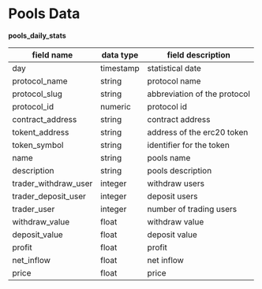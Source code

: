 # Pools Data

**pools\_daily\_stats**

| field name             | **data type** | field description            |
| ---------------------- | ------------- | ---------------------------- |
| day                    | timestamp     | statistical date             |
| protocol\_name         | string        | protocol name                |
| protocol\_slug         | string        | abbreviation of the protocol |
| protocol\_id           | numeric       | protocol id                  |
| contract\_address      | string        | contract address             |
| tokent\_address        | string        | address of the erc20 token   |
| token\_symbol          | string        | identifier for the token     |
| name                   | string        | pools name                   |
| description            | string        | pools description            |
| trader\_withdraw\_user | integer       | withdraw users               |
| trader\_deposit\_user  | integer       | deposit users                |
| trader\_user           | integer       | number of trading users      |
| withdraw\_value        | float         | withdraw value               |
| deposit\_value         | float         | deposit value                |
| profit                 | float         | profit                       |
| net\_inflow            | float         | net inflow                   |
| price                  | float         | price                        |
